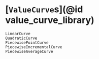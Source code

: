 # [`ValueCurve`s](@id value_curve_library)
```@docs
LinearCurve
QuadraticCurve
PiecewisePointCurve
PiecewiseIncrementalCurve
PiecewiseAverageCurve
```